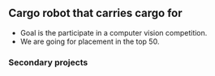 ## Cargo robot that carries cargo for 



- Goal is the participate in a computer vision competition.
- We are going for placement in the top 50.


### Secondary projects
#### 